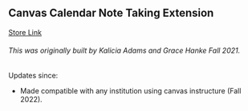 ## Canvas Calendar Note Taking Extension

[Store Link](https://chrome.google.com/webstore/detail/canvas-calender-note-taki/kbkdkicbnjddjpmeofjefdjaeglikmeg)

###### This was originally built by Kalicia Adams and Grace Hanke Fall 2021. 

Updates since:

- Made compatible with any institution using canvas instructure (Fall 2022).  
